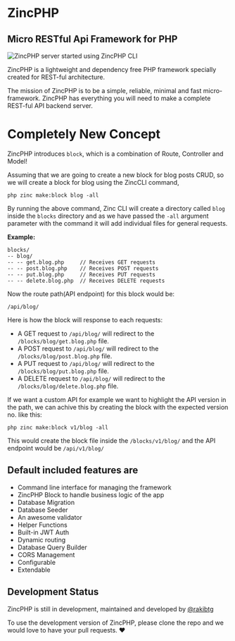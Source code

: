 # ZincPHP
## Micro RESTful Api Framework for PHP
![ZincPHP server started using ZincPHP CLI][1]

ZincPHP is a lightweight and dependency free PHP framework specially created for REST-ful architecture.

The mission of ZincPHP is to be a simple, reliable, minimal and fast micro-framework. ZincPHP has everything you will need to make a complete REST-ful API backend server.

# Completely New Concept
ZincPHP introduces `block`, which is a combination of Route, Controller and Model!

Assuming that we are going to create a new block for blog posts CRUD, so we will create a block for blog using the ZincCLI command,
```
php zinc make:block blog -all
```
By running the above command, Zinc CLI will create a directory called `blog` inside the `blocks` directory and as we have passed the `-all` argument parameter with the command it will add individual files for general requests.

**Example:**
```
blocks/
-- blog/
-- -- get.blog.php     // Receives GET requests
-- -- post.blog.php    // Receives POST requests
-- -- put.blog.php     // Receives PUT requests
-- -- delete.blog.php  // Receives DELETE requests
```
Now the route path(API endpoint) for this block would be:
```
/api/blog/
```
Here is how the block will response to each requests:

- A GET request to `/api/blog/` will redirect to the `/blocks/blog/get.blog.php` file.
- A POST request to `/api/blog/` will redirect to the `/blocks/blog/post.blog.php` file.
- A PUT request to `/api/blog/` will redirect to the `/blocks/blog/put.blog.php` file.
- A DELETE request to `/api/blog/` will redirect to the `/blocks/blog/delete.blog.php` file.

If we want a custom API for example we want to highlight the API version in the path, we can achive this by creating the block with the expected version no. like this:
```
php zinc make:block v1/blog -all
```
This would create the block file inside the `/blocks/v1/blog/` and the API endpoint would be `/api/v1/blog/`

## Default included features are
- Command line interface for managing the framework
- ZincPHP Block to handle business logic of the app
- Database Migration
- Database Seeder
- An awesome validator
- Helper Functions
- Built-in JWT Auth
- Dynamic routing
- Database Query Builder
- CORS Management
- Configurable
- Extendable

## Development Status
ZincPHP is still in development, maintained and developed by [@rakibtg](https://www.twitter.com/rakibtg "Twitter profile")

To use the development version of ZincPHP, please clone the repo and we would love to have your pull requests. ❤️

  [1]: https://i.imgur.com/linBTlE.png